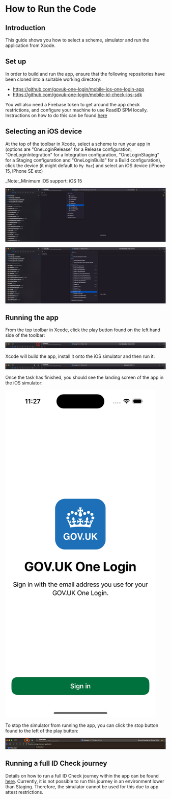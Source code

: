 # How to Run the Code

## Introduction

This guide shows you how to select a scheme, simulator and run the application from Xcode.

## Set up

In order to build and run the app, ensure that the following repositories have been cloned into a suitable working directory:
- https://github.com/govuk-one-login/mobile-ios-one-login-app
- https://github.com/govuk-one-login/mobile-id-check-ios-sdk

You will also need a Firebase token to get around the app check restrictions, and configure your machine to use ReadID SPM locally. Instructions on how to do this can be found [here](https://govukverify.atlassian.net/wiki/spaces/DCMAW/pages/5412028666/iOS+Local+Development+Environment+Setup+Documentation#3.-Get-the-encrypted-credentials-required-for-Firebase-and-ReadID)

## Selecting an iOS device

At the top of the toolbar in Xcode, select a scheme to run your app in (options are "OneLoginRelease" for a Release configuration, "OneLoginIntegration" for a Integration configuration, "OneLoginStaging" for a Staging configuration and "OneLoginBuild" for a Build configuration), click the device (it might default to `My Mac`) and select an iOS device (iPhone 15, iPhone SE etc)

_Note:_Minimum iOS support: iOS 15

<div style="width: 100%; max-width: 800px; margin-left: auto; margin-right: auto;">

![Screenshot of selecting an scheme in Xcode](assets/running-the-code/scheme-choosing.png)

</div>

<div style="width: 100%; max-width: 800px; margin-left: auto; margin-right: auto;">

![Screenshot of selecting an iOS device simulator in Xcode](assets/running-the-code/select-device.png)

</div>

## Running the app

From the top toolbar in Xcode, click the play button found on the left hand side of the toolbar:

<div style="width: 100%; max-width: 800px; margin-left: auto; margin-right: auto;">

![Screenshot of the run button in Xcode](assets/running-the-code/run-app.png)

</div>

Xcode will build the app, install it onto the iOS simulator and then run it:

<div style="width: 100%; max-width: 800px; margin-left: auto; margin-right: auto;">

![Screenshot of Xcode showing the Gradle Build progress bar](assets/running-the-code/app-building.png)

</div>

Once the task has finished, you should see the landing screen of the app in the iOS simulator:

<div style="width: 100%; max-width: 800px; margin-left: auto; margin-right: auto;">

![Screenshot of Xcode showing the app running on the iPhone simulator](assets/running-the-code/simulator-loaded.png)

</div>

To stop the simulator from running the app, you can click the stop button found to the left of the play button:

 <div style="width: 100%; max-width: 800px; margin-left: auto; margin-right: auto;">

![Screenshot of Xcode's stop button](assets/running-the-code/stop-button.png)

</div>


## Running a full ID Check journey

Details on how to run a full ID Check journey within the app can be found [here](https://govukverify.atlassian.net/wiki/spaces/DCMAW/pages/5332238340/Run+a+V2+Identity+Proving+Journey). Currently, it is not possible to run this journey in an environment lower than Staging. Therefore, the simulator cannot be used for this due to app attest restrictions.
